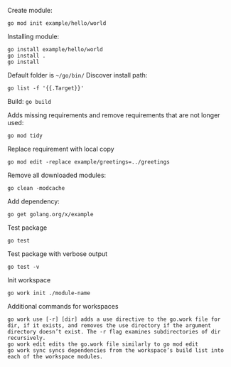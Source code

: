 Create module:
```
go mod init example/hello/world
```

Installing module:
```
go install example/hello/world
go install .
go install 
```
Default folder is `~/go/bin/`
Discover install path:
```
go list -f '{{.Target}}'
```

Build:
`go build`

Adds missing requirements and remove requirements that are not longer used:
```
go mod tidy
```

Replace requirement with local copy
```
go mod edit -replace example/greetings=../greetings
```

Remove all downloaded modules:
```
go clean -modcache
```

Add dependency:
```
go get golang.org/x/example
```

Test package
```
go test
```

Test package with verbose output
```
go test -v
```

Init workspace
```
go work init ./module-name
```

Additional commands for workspaces
```
go work use [-r] [dir] adds a use directive to the go.work file for dir, if it exists, and removes the use directory if the argument directory doesn’t exist. The -r flag examines subdirectories of dir recursively.
go work edit edits the go.work file similarly to go mod edit
go work sync syncs dependencies from the workspace’s build list into each of the workspace modules.
```